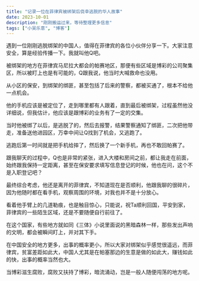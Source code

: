 ```yaml
---
title: "记录一位在菲律宾被绑架后侥幸逃脱的华人故事"
date: 2023-10-01
description: "刚刚搬运过来，等待整理更多信息"
tags: ["小吴乐意", "博客"]
---
```


遇到一位刚刚逃脱绑架的中国人，值得在菲律宾的各位小伙伴分享一下。大家注意安全，算是经验传播一下。我就叫他Q吧。

被绑架的地方在菲律宾马尼拉大都会的帕赛地区，那便有些区域是博彩的公司聚集区，所以被盯上也是有可能的，Q跟我说，他当时大喊救命也没用。

从小区的保安，到绑架的绑匪，甚至包括了后来的警察，都被买通了，根本不给他一点机会。

他的手机应该是被定位了，走到哪里都有人跟着，直到最后被绑架，过程虽然他没详细说，但我估计，他应该是跟博彩的业务有了一定的交集。

当时他被绑了以后，是逃脱了的，然后去报警，结果警察通知了绑匪，二次把他带走，准备送他进园区，万幸中间让Q找到了机会，又逃跑了。

逃跑后第一时间就是把手机给摔了，然后换了一个新手机，再也不敢回帕赛了。

跟我聊天的过程中，Q也是非常的紧张，进入大楼和房间之前，都让我走在前面，始终跟我保持一定距离，甚至在保安要求填写信息登记的时候，他也在问，这个不是入职登记吧？

最终综合考虑，他还是离开的菲律宾，不知道现在是否顺利，他跟我聊的很碎片，因为他随时都在看手机，观察周围的环境，对我也并不是十分放心。

看着他手臂上的几道勒痕，也是触目惊心，只能说，祝Ta顺利回国，平安到家，菲律宾的一些陌生区域，还是不要随便自行前往了。

在这个国家，有些地方就如同《三体》小说里面说的黑暗森林一样，那些发出声响的文明，都会被瞬间盯上，并对其下手。

在中国安全的地方更多，出事的概率更小，所以大家对绑架似乎感觉很遥远，而菲律宾，贫富差距如此大，中国人尤其是在帕塞那边的生意是做的如此大，赚钱如此的快，出事的概率当然也大。

当博彩滋生腐败，腐败又扶持了博彩，暗流涌动，岂是一般人随便闯荡的地方呢。
